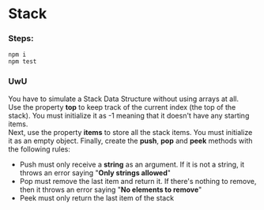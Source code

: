 # Stack
### Steps:
```
npm i 
npm test
```

### UwU
You have to simulate a Stack Data Structure without using arrays at all. 
</br>
Use the property **top** to keep track of the current index (the top of the stack). You must initialize it as -1 meaning that it doesn't  have any starting items. 
</br>
Next, use the property **items** to store all the stack items. You must initialize it as an empty object.
Finally, create the **push**, **pop** and **peek** methods with the following rules:
- Push must only receive a **string** as an argument. If it is not a string, it throws an error saying "**Only strings allowed**"
- Pop must remove the last item and return it. If there's nothing to remove, then it throws an error saying "**No elements to remove**"
- Peek must only return the last item of the stack
